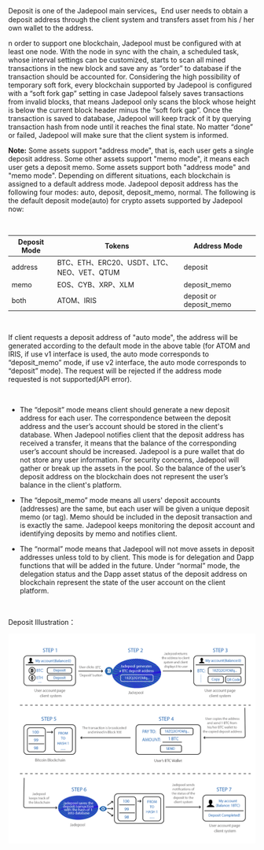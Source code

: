 Deposit is one of the Jadepool main services。End user needs to obtain a deposit address through the client system and transfers asset from his / her own wallet to the address.

n order to support one blockchain, Jadepool must be configured with at least one node. With the node in sync with the chain, a scheduled task, whose interval settings can be customized, starts to scan all mined transactions in the new block and save any as “order” to database if the transaction should be accounted for. Considering the high possibility of temporary soft fork, every blockchain supported by Jadepool is configured with a “soft fork gap” setting in case Jadepool falsely saves transactions from invalid blocks, that means Jadepool only scans the block whose height is below the current block header minus the “soft fork gap”. Once the transaction is saved to database, Jadepool will keep track of it by querying transaction hash from node until it reaches the final state. No matter “done” or failed, Jadepool will make sure that the client system is informed. 

**Note:**
Some assets support "address mode", that is, each user gets a single deposit address. Some other assets support "memo mode", it means each user gets a deposit memo. Some assets support both "address mode" and "memo mode". Depending on different situations, each blockchain is assigned to a default address mode. Jadepool deposit address has the following four modes: auto, deposit, deposit_memo, normal. The following is the default deposit mode(auto) for crypto assets supported by Jadepool now:

<br>

Deposit Mode | Tokens | Address Mode
--------- | ------- | ------- 
address | BTC、ETH、ERC20、USDT、LTC、NEO、VET、QTUM | deposit
memo | EOS、CYB、XRP、XLM | deposit_memo
both | ATOM、IRIS | deposit or deposit_memo

<br>

If client requests a deposit address of "auto mode", the address will be generated according to the default mode in the above table (for ATOM and IRIS, if use v1 interface is used, the auto mode corresponds to “deposit_memo” mode, if use v2 interface, the auto mode corresponds to “deposit” mode). The request will be rejected if the address mode requested is not supported(API error).

<br>

- The “deposit” mode means client should generate a new deposit address for each user. The correspondence between the deposit address and the user’s account should be stored in the client's database. When Jadepool notifies client that the deposit address has received a transfer, it means that the balance of the corresponding user’s account should be increased. Jadepool is a pure wallet that do not store any user information. For security concerns, Jadepool will gather or break up the assets in the pool. So the balance of the user’s deposit address on the blockchain does not represent the user’s balance in the client's platform.

- The “deposit_memo” mode means all users' deposit accounts (addresses) are the same, but each user will be given a unique deposit memo (or tag). Memo should be included in the deposit transaction and is exactly the same. Jadepool keeps monitoring the deposit account and identifying deposits by memo and notifies client.

- The “normal” mode means that Jadepool will not move assets in deposit addresses unless told to by client. This mode is for delegation and Dapp functions that will be added in the future. Under “normal” mode, the delegation status and the Dapp asset status of the deposit address on blockchain represent the state of the user account on the client platform.

<br>

Deposit Illustration：

![](image/deposit.jpg)
